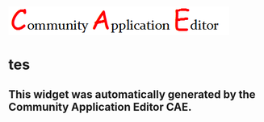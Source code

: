 ![CAE](https://github.com/patricia-cae/frontendComponent-165/blob/gh-pages/img/logo.png)  

tes
===================


This widget was automatically generated by the Community Application Editor CAE.  
---------------
